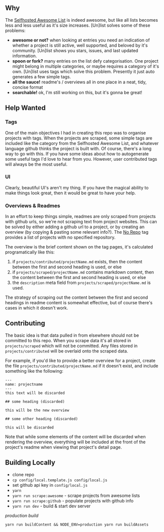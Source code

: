 ## Why

The [Selfhosted Awesome List]() is indeed awesome, but like all lists becomes less and less useful as it's size increases. [Un]list solves some of these problems:

 - **awesome or not?** when looking at entries you need an indication of whether a project is still active, well supported, and beloved by it's community. [Un]list shows you stars, issues, and last updated information.
 - **spoon or fork?** many entries on the list defy categorisation. One project might belong in multiple categories, or maybe requires a category of it's own. [Un]list uses tags which solve this problem. Presently it just auto generates a few simple tags.
 - **all the sauce!** readme's / overviews all in one place in a neat, tidy, concise format
 - **searchable!** ok, I'm still working on this, but it's gonna be great!

## Help Wanted

### Tags

One of the main objectives I had in creating this repo was to organise projects with tags. When the projects are scraped, some simple tags are included like the category from the Selfhosted Awesome List, and whatever language github thinks the project is built with. Of course, there's a long way to go with this. If you have some ideas about how to autogenerate some useful tags I'd love to hear from you. However, user contributed tags will always be the most useful.

### UI

Clearly, beautiful UI's aren't my thing. If you have the magical ability to make things look great, then it would be great to have your help.

### Overviews & Readmes

In an effort to keep things simple, readmes are only scraped from projects with github urls, so we're not scraping text from project websites. This can be solved by either adding a github url to a project, or by creating an overview (by copying & pasting some relevant info?). The [No Repo](/tags/no-repo.html) tag provides a list of projects with no specified repository.

The overview is the brief content shown on the tag pages, it's calculated programatically like this:

  1. if `projects/contributed/projectName.md` exists, then the content between the first and second heading is used, or else
  2. if `projects/scraped/projectName.md` contains markdown content, then the content between the first and second heading is used, or else
  3. the `description` meta field from `projects/scraped/projectName.md` is used.

The strategy of scraping out the content between the first and second headings in readme content is somewhat effective, but of course there's cases in which it doesn't work.

## Contributing

The basic idea is that data pulled in from elsewhere should not be committed to this repo. When you scrape data it's all stored in `projects/scraped` which will not be committed. Any files stored in `projects/contributed` will be overlaid onto the scraped data.

For example, if you'd like to provide a better overview for a project, create the file `projects/contributed/projectName.md` if it doesn't exist, and include something like the following:

```
---
name: projectname
---
this text will be discarded

## some heading (discarded)

this will be the new overview

## some other heading (discarded)

this will be discarded
```

Note that while some elements of the content will be discarded when rendering the overview, everything will be included at the front of the project's readme when viewing that project's detail page.

## Building Locally

 - clone repo
 - `cp config/local.template.js config/local.js`
  - set github api key in `config/local.js`
 - `yarn`
 - `yarn run scrape:awesome` - scrape projects from awesome lists
 - `yarn run scrape:github` - populate projects with github info
 - `yarn run dev` - build & start dev server

_production build_

`yarn run buildContent && NODE_ENV=production yarn run buildAssets`
